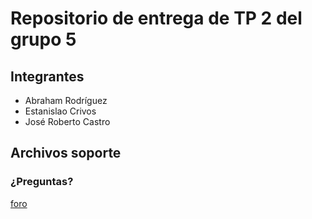 # Repositorio de entrega de TP 2 del grupo 5

## Integrantes
- Abraham Rodríguez
- Estanislao Crivos
- José Roberto Castro

## Archivos soporte

### ¿Preguntas?
[foro](https://campusposgrado.fi.uba.ar/mod/forum/view.php?id=10780)
